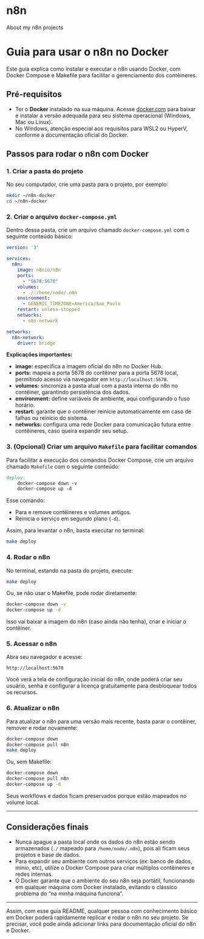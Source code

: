 # n8n
About my n8n projects

# Guia para usar o n8n no Docker

Este guia explica como instalar e executar o n8n usando Docker, com Docker Compose e Makefile para facilitar o gerenciamento dos contêineres.

## Pré-requisitos

- Ter o **Docker** instalado na sua máquina. Acesse [docker.com](https://docker.com) para baixar e instalar a versão adequada para seu sistema operacional (Windows, Mac ou Linux).
- No Windows, atenção especial aos requisitos para WSL2 ou HyperV, conforme a documentação oficial do Docker.

## Passos para rodar o n8n com Docker

### 1. Criar a pasta do projeto

No seu computador, crie uma pasta para o projeto, por exemplo:

```bash
mkdir ~/n8n-docker
cd ~/n8n-docker
```

### 2. Criar o arquivo `docker-compose.yml`

Dentro dessa pasta, crie um arquivo chamado `docker-compose.yml` com o seguinte conteúdo básico:

```yaml
version: '3'

services:
  n8n:
    image: n8nio/n8n
    ports:
      - "5678:5678"
    volumes:
      - ./:/home/node/.n8n
    environment:
      - GENERIC_TIMEZONE=America/Sao_Paulo
    restart: unless-stopped
    networks:
      - n8n-network

networks:
  n8n-network:
    driver: bridge
```

**Explicações importantes:**

- **image:** especifica a imagem oficial do n8n no Docker Hub.
- **ports:** mapeia a porta 5678 do contêiner para a porta 5678 local, permitindo acesso via navegador em `http://localhost:5678`.
- **volumes:** sincroniza a pasta atual com a pasta interna do n8n no contêiner, garantindo persistência dos dados.
- **environment:** define variáveis de ambiente, aqui configurando o fuso horário.
- **restart:** garante que o contêiner reinicie automaticamente em caso de falhas ou reinício do sistema.
- **networks:** configura uma rede Docker para comunicação futura entre contêineres, caso queira expandir seu setup.

### 3. (Opcional) Criar um arquivo `Makefile` para facilitar comandos

Para facilitar a execução dos comandos Docker Compose, crie um arquivo chamado `Makefile` com o seguinte conteúdo:

```makefile
deploy:
	docker-compose down -v
	docker-compose up -d
```

Esse comando:

- Para e remove contêineres e volumes antigos.
- Reinicia o serviço em segundo plano (`-d`).

Assim, para levantar o n8n, basta executar no terminal:

```bash
make deploy
```

### 4. Rodar o n8n

No terminal, estando na pasta do projeto, execute:

```bash
make deploy
```

Ou, se não usar o Makefile, pode rodar diretamente:

```bash
docker-compose down -v
docker-compose up -d
```

Isso vai baixar a imagem do n8n (caso ainda não tenha), criar e iniciar o contêiner.

### 5. Acessar o n8n

Abra seu navegador e acesse:

```
http://localhost:5678
```

Você verá a tela de configuração inicial do n8n, onde poderá criar seu usuário, senha e configurar a licença gratuitamente para desbloquear todos os recursos.

### 6. Atualizar o n8n

Para atualizar o n8n para uma versão mais recente, basta parar o contêiner, remover e rodar novamente:

```bash
docker-compose down
docker-compose pull n8n
make deploy
```

Ou, sem Makefile:

```bash
docker-compose down
docker-compose pull n8n
docker-compose up -d
```

Seus workflows e dados ficam preservados porque estão mapeados no volume local.

---

## Considerações finais

- Nunca apague a pasta local onde os dados do n8n estão sendo armazenados (`./` mapeado para `/home/node/.n8n`), pois ali ficam seus projetos e base de dados.
- Para expandir seu ambiente com outros serviços (ex: banco de dados, minio, etc), utilize o Docker Compose para criar múltiplos contêineres e redes internas.
- O Docker garante que o ambiente do seu n8n seja portátil, funcionando em qualquer máquina com Docker instalado, evitando o clássico problema do “na minha máquina funciona”.

---

Assim, com esse guia README, qualquer pessoa com conhecimento básico em Docker poderá rapidamente replicar e rodar o n8n no seu projeto. Se precisar, você pode ainda adicionar links para documentação oficial do n8n e Docker.
